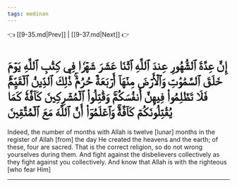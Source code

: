 ```yaml
---
tags: medinan
---
```


👈 [[9-35.md|Prev]] | [[9-37.md|Next]] 👉

# إِنَّ عِدَّةَ ٱلشُّهُورِ عِندَ ٱللَّهِ ٱثۡنَا عَشَرَ شَهۡرٗا فِي كِتَٰبِ ٱللَّهِ يَوۡمَ خَلَقَ ٱلسَّمَٰوَٰتِ وَٱلۡأَرۡضَ مِنۡهَآ أَرۡبَعَةٌ حُرُمٞۚ ذَٰلِكَ ٱلدِّينُ ٱلۡقَيِّمُۚ فَلَا تَظۡلِمُواْ فِيهِنَّ أَنفُسَكُمۡۚ وَقَٰتِلُواْ ٱلۡمُشۡرِكِينَ كَآفَّةٗ كَمَا يُقَٰتِلُونَكُمۡ كَآفَّةٗۚ وَٱعۡلَمُوٓاْ أَنَّ ٱللَّهَ مَعَ ٱلۡمُتَّقِينَ

Indeed, the number of months with Allah is twelve [lunar] months in the register of Allah [from] the day He created the heavens and the earth; of these, four are sacred. That is the correct religion, so do not wrong yourselves during them. And fight against the disbelievers collectively as they fight against you collectively. And know that Allah is with the righteous [who fear Him]

---

